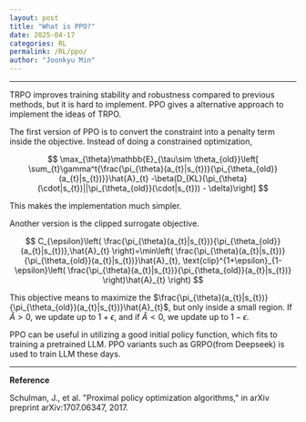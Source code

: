 ```yaml
---
layout: post
title: "What is PPO?"
date: 2025-04-17
categories: RL
permalink: /RL/ppo/
author: "Joonkyu Min"
---
```

---

TRPO improves training stability and robustness compared to previous methods, but it is hard to implement.
PPO gives a alternative approach to implement the ideas of TRPO.

The first version of PPO is to convert the constraint into a penalty term inside the objective.
Instead of doing a constrained optimization,

$$
\max_{\theta}\mathbb{E}_{\tau\sim \theta_{old}}\left[ \sum_{t}\gamma^t{\frac{\pi_{\theta}(a_{t}|s_{t})}{\pi_{\theta_{old}}(a_{t}|s_{t})}}\hat{A}_{t} -\beta(D_{KL}(\pi_{\theta}(\cdot|s_{t})||\pi_{\theta_{old}}(\cdot|s_{t})) - \delta)\right] 
$$

This makes the implementation much simpler.

Another version is the clipped surrogate objective.

$$
C_{\epsilon}\left( \frac{\pi_{\theta}(a_{t}|s_{t})}{\pi_{\theta_{old}}(a_{t}|s_{t})},\hat{A}_{t} \right)=\min\left( \frac{\pi_{\theta}(a_{t}|s_{t})}{\pi_{\theta_{old}}(a_{t}|s_{t})}\hat{A}_{t}, \text{clip}^{1+\epsilon}_{1-\epsilon}\left( \frac{\pi_{\theta}(a_{t}|s_{t})}{\pi_{\theta_{old}}(a_{t}|s_{t})} \right)\hat{A}_{t} \right)
$$

This objective means to maximize the $\frac{\pi_{\theta}(a_{t}|s_{t})}{\pi_{\theta_{old}}(a_{t}|s_{t})}\hat{A}_{t}$, but only inside a small region.
If $\hat{A}>0$, we update up to $1+\epsilon$, and if $\hat{A}<0$, we update up to $1-\epsilon$.

PPO can be useful in utilizing a good initial policy function, which fits to training a pretrained LLM.
PPO variants such as GRPO(from Deepseek) is used to train LLM these days.


---

**Reference**

Schulman, J., et al. "Proximal policy optimization algorithms," in arXiv preprint arXiv:1707.06347, 2017.

